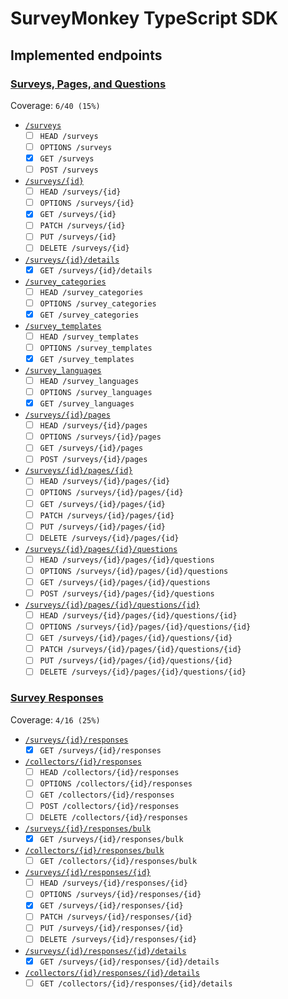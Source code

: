 # SurveyMonkey TypeScript SDK

## Implemented endpoints

### [Surveys, Pages, and Questions](https://developer.surveymonkey.com/api/v3/#surveys-pages-and-questions)

Coverage: `6/40 (15%)`

- [`/surveys`](https://developer.surveymonkey.com/api/v3/#surveys)
  - [ ] `HEAD /surveys`
  - [ ] `OPTIONS /surveys`
  - [x] `GET /surveys`
  - [ ] `POST /surveys`
- [`/surveys/{id}`](https://developer.surveymonkey.com/api/v3/#surveys-id)
  - [ ] `HEAD /surveys/{id}`
  - [ ] `OPTIONS /surveys/{id}`
  - [x] `GET /surveys/{id}`
  - [ ] `PATCH /surveys/{id}`
  - [ ] `PUT /surveys/{id}`
  - [ ] `DELETE /surveys/{id}`
- [`/surveys/{id}/details`](https://developer.surveymonkey.com/api/v3/#surveys-id-details)  
  - [x] `GET /surveys/{id}/details`
- [`/survey_categories`](https://developer.surveymonkey.com/api/v3/#survey_categories)
  - [ ] `HEAD /survey_categories`
  - [ ] `OPTIONS /survey_categories`
  - [x] `GET /survey_categories`
- [`/survey_templates`](https://developer.surveymonkey.com/api/v3/#survey_templates)
  - [ ] `HEAD /survey_templates`
  - [ ] `OPTIONS /survey_templates`
  - [x] `GET /survey_templates`
- [`/survey_languages`](https://developer.surveymonkey.com/api/v3/#survey_languages)
  - [ ] `HEAD /survey_languages`
  - [ ] `OPTIONS /survey_languages`
  - [x] `GET /survey_languages`
- [`/surveys/{id}/pages`](https://developer.surveymonkey.com/api/v3/#surveys-id-pages)
  - [ ] `HEAD /surveys/{id}/pages`
  - [ ] `OPTIONS /surveys/{id}/pages`
  - [ ] `GET /surveys/{id}/pages`
  - [ ] `POST /surveys/{id}/pages`
- [`/surveys/{id}/pages/{id}`](https://developer.surveymonkey.com/api/v3/#surveys-id-pages-id)
  - [ ] `HEAD /surveys/{id}/pages/{id}`
  - [ ] `OPTIONS /surveys/{id}/pages/{id}`
  - [ ] `GET /surveys/{id}/pages/{id}`
  - [ ] `PATCH /surveys/{id}/pages/{id}`
  - [ ] `PUT /surveys/{id}/pages/{id}`
  - [ ] `DELETE /surveys/{id}/pages/{id}`
- [`/surveys/{id}/pages/{id}/questions`](https://developer.surveymonkey.com/api/v3/#surveys-id-pages-id-questions)
  - [ ] `HEAD /surveys/{id}/pages/{id}/questions`
  - [ ] `OPTIONS /surveys/{id}/pages/{id}/questions`
  - [ ] `GET /surveys/{id}/pages/{id}/questions`
  - [ ] `POST /surveys/{id}/pages/{id}/questions`
- [`/surveys/{id}/pages/{id}/questions/{id}`](https://developer.surveymonkey.com/api/v3/#surveys-id-pages-id-questions-id)
  - [ ] `HEAD /surveys/{id}/pages/{id}/questions/{id}`
  - [ ] `OPTIONS /surveys/{id}/pages/{id}/questions/{id}`
  - [ ] `GET /surveys/{id}/pages/{id}/questions/{id}`
  - [ ] `PATCH /surveys/{id}/pages/{id}/questions/{id}`
  - [ ] `PUT /surveys/{id}/pages/{id}/questions/{id}`
  - [ ] `DELETE /surveys/{id}/pages/{id}/questions/{id}`

### [Survey Responses](https://developer.surveymonkey.com/api/v3/#survey-responses)

Coverage: `4/16 (25%)`

- [`/surveys/{id}/responses`](https://developer.surveymonkey.com/api/v3/#surveys-id-responses)
  - [x] `GET /surveys/{id}/responses`
- [`/collectors/{id}/responses`](https://developer.surveymonkey.com/api/v3/#collectors-id-responses)
  - [ ] `HEAD /collectors/{id}/responses`
  - [ ] `OPTIONS /collectors/{id}/responses`
  - [ ] `GET /collectors/{id}/responses`
  - [ ] `POST /collectors/{id}/responses`
  - [ ] `DELETE /collectors/{id}/responses`
- [`/surveys/{id}/responses/bulk`](https://developer.surveymonkey.com/api/v3/#surveys-id-responses-bulk)
  - [x] `GET /surveys/{id}/responses/bulk`
- [`/collectors/{id}/responses/bulk`](https://developer.surveymonkey.com/api/v3/#collectors-id-responses-bulk)  
  - [ ] `GET /collectors/{id}/responses/bulk`
- [`/surveys/{id}/responses/{id}`](https://developer.surveymonkey.com/api/v3/#surveys-id-responses-id)  
  - [ ] `HEAD /surveys/{id}/responses/{id}`
  - [ ] `OPTIONS /surveys/{id}/responses/{id}`
  - [x] `GET /surveys/{id}/responses/{id}`
  - [ ] `PATCH /surveys/{id}/responses/{id}`
  - [ ] `PUT /surveys/{id}/responses/{id}`
  - [ ] `DELETE /surveys/{id}/responses/{id}`
- [`/surveys/{id}/responses/{id}/details`](https://developer.surveymonkey.com/api/v3/#surveys-id-responses-id-details)
  - [x] `GET /surveys/{id}/responses/{id}/details`
- [`/collectors/{id}/responses/{id}/details`](https://developer.surveymonkey.com/api/v3/#collectors-id-responses-id-details)  
  - [ ] `GET /collectors/{id}/responses/{id}/details`

